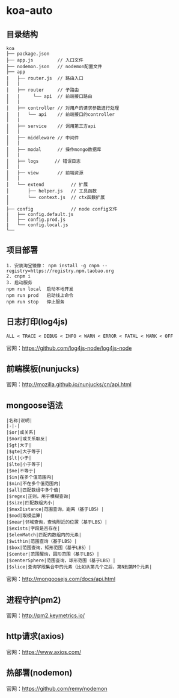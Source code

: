 # koa-auto
## 目录结构
```text
koa
├── package.json
├── app.js         // 入口文件
├── nodemon.json   // nodemon配置文件
├── app
|   ├── router.js  // 路由入口
│   |  
│   ├── router     // 子路由
│   |     └── api  // 前端接口路由
│   |  
│   ├── controller // 对用户的请求参数进行处理
│   |   └── api    // 前端接口的controller
│   |  
│   ├── service    // 调用第三方api
│   |   
│   ├── middleware // 中间件
│   |   
│   ├── modal      // 操作mongo数据库
│   |   
│   ├── logs      // 错误日志
│   |   
│   ├── view       // 前端资源
│   |   
│   └── extend          // 扩展
│       ├── helper.js   // 工具函数
│       └── context.js  // ctx函数扩展
│   
├── config              // node config文件
|   ├── config.default.js
│   ├── config.prod.js
|   └── config.local.js
└── 
```

## 项目部署
```text
1. 安装淘宝镜像： npm install -g cnpm --registry=https://registry.npm.taobao.org
2. cnpm i
3. 启动服务
npm run local  启动本地开发
npm run prod   启动线上命令
npm run stop   停止服务
```


## 日志打印(log4js)
```text
ALL < TRACE < DEBUG < INFO < WARN < ERROR < FATAL < MARK < OFF
```
官网：https://github.com/log4js-node/log4js-node


## 前端模板(nunjucks)
官网：http://mozilla.github.io/nunjucks/cn/api.html

## mongoose语法
```text
|名称|说明|
|-|-|
|$or|或关系|
|$nor|或关系取反|
|$gt|大于|
|$gte|大于等于|
|$lt|小于|
|$lte|小于等于|
|$ne|不等于|
|$in|在多个值范围内|
|$nin|不在多个值范围内|
|$all|匹配数组中多个值|
|$regex|正则，用于模糊查询|
|$size|匹配数组大小|
|$maxDistance|范围查询，距离（基于LBS）|
|$mod|取模运算|
|$near|邻域查询，查询附近的位置（基于LBS）|
|$exists|字段是否存在|
|$elemMatch|匹配内数组内的元素|
|$within|范围查询（基于LBS）|
|$box|范围查询，矩形范围（基于LBS）|
|$center|范围醒询，圆形范围（基于LBS）|
|$centerSphere|范围查询，球形范围（基于LBS）|
|$slice|查询字段集合中的元素（比如从第几个之后，第N到第M个元素|
```
官网：http://mongoosejs.com/docs/api.html

## 进程守护(pm2)
官网：http://pm2.keymetrics.io/

## http请求(axios)
官网：https://www.axios.com/

## 热部署(nodemon)
官网：https://github.com/remy/nodemon

